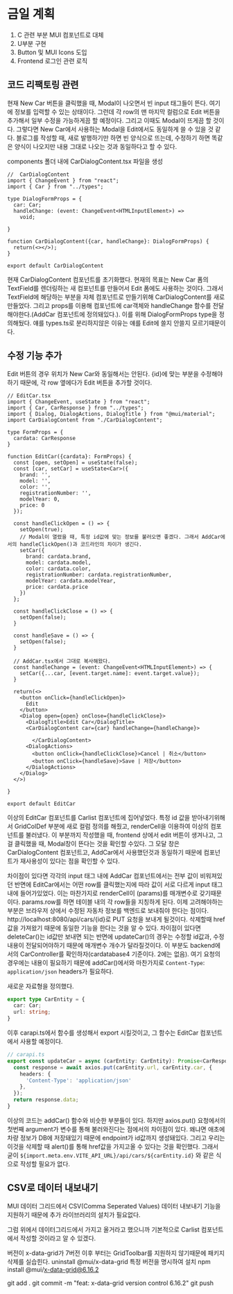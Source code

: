 # 금일 계획
1. C 관련 부분 MUI 컴포넌트로 대체
2. U부분 구현
3. Button 및 MUI Icons 도입
4. Frontend 로그인 관련 로직

## 코드 리팩토링 관련
현재 New Car 버튼을 클릭했을 때, Modal이 나오면서 빈 input 태그들이 뜬다. 여기에 정보를 입력할 수 있는 상태이다.
그런데 각 row의 맨 마지막 컬럼으로 Edit 버튼을 추가해서 일부 수정을 가능하게끔 할 예정이다. 그리고 이때도 Modal이 뜨게끔 할 것이다.
그렇다면 New Car에서 사용하는 Modal을 Edit에서도 동일하게 쓸 수 있을 것 같다. 블로그를 작성할 때, 새로 발행하기만 하면 빈 양식으로 뜨는데,
수정하기 하면 똑같은 양식이 나오지만 내용 그대로 나오는 것과 동일하다고 할 수 있다.

components 폴더 내에 CarDialogContent.tsx 파일을 생성

```tsx
//  CarDialogContent
import { ChangeEvent } from "react";
import { Car } from "../types";

type DialogFormProps = {
  car: Car;
  handleChange: (event: ChangeEvent<HTMLInputElement>) => 
    void;

}

function CarDialogContent({car, handleChange}: DialogFormProps) {
  return(<></>);
}

export default CarDialogContent
```

현재 CarDialogContent 컴포넌트를 초기화했다.
현재의 목표는 New Car 폼의 TextField를 렌더링하는 새 컴포넌트를 만들어서 Edit 폼에도 사용하는 것이다.
그래서 TextField에 해당하는 부분을 자체 컴포넌트로 만들기위해 CarDialogContent를 새로만들었다. 그리고 props를 이용해 컴포넌트에
car객체와 handleChange 함수를 전달해야한다.(AddCar 컴포넌트에 정의돼있다.). 이를 위해 DialogFormProps type을 정의해뒀다. 얘를 types.ts로 분리하지않은 이유는
얘를 Edit에 쓸지 안쓸지 모르기때문이다.

## 수정 기능 추가
Edit 버튼의 경우 위치가 New Car와 동일해서는 안된다. {id}에 맞는 부분을 수정해야하기 때문에, 각 row 옆에다가 Edit 버튼을 추가할 것이다.

```tsx
// EditCar.tsx
import { ChangeEvent, useState } from "react";
import { Car, CarResponse } from "../types";
import { Dialog, DialogActions, DialogTitle } from "@mui/material";
import CarDialogContent from "./CarDialogContent";

type FormProps = {
  cardata: CarResponse
}

function EditCar({cardata}: FormProps) {
  const [open, setOpen] = useState(false);
  const [car, setCar] = useState<Car>({
    brand: '',
    model: '',
    color: '',
    registrationNumber: '',
    modelYear: 0,
    price: 0
  });

  const handleClickOpen = () => {
    setOpen(true);
    // Modal이 열렸을 때, 특정 id값에 맞는 정보를 불러오면 좋겠다. 그래서 AddCar에서의 handleClickOpen()과 코드라인의 차이가 생긴다.
    setCar({
      brand: cardata.brand,
      model: cardata.model,
      color: cardata.color,
      registrationNumber: cardata.registrationNumber,
      modelYear: cardata.modelYear,
      price: cardata.price
    })
  };

  const handleClickClose = () => {
    setOpen(false);
  }

  const handleSave = () => {
    setOpen(false);
  }

  // AddCar.tsx에서 그대로 복사해왔다.
  const handleChange = (event: ChangeEvent<HTMLInputElement>) => {
    setCar({...car, [event.target.name]: event.target.value});
  }

  return(<>
    <button onClick={handleClickOpen}>
      Edit
    </button>
    <Dialog open={open} onClose={handleClickClose}>
      <DialogTitle>Edit Car</DialogTitle>
      <CarDialogContent car={car} handleChange={handleChange}>
        
        </CarDialogContent> 
      <DialogActions>
        <button onClick={handleClickClose}>Cancel | 취소</button>
        <button onClick={handleSave}>Save | 저장</button>
      </DialogActions>
    </Dialog>
  </>)

}

export default EditCar
```

이상의 EditCar 컴포넌트를 Carlist 컴포넌트에 집어넣었다. 특정 id 값을 받아내기위해서 GridColDef 부분에 새로 컬럼 정의를 해줬고, renderCell을 이용하여 이상의 컴포넌트를 불러냈다.
이 부분까지 작성했을 때, frontend 상에서 edit 버튼이 생겨나고, 그걸 클릭했을 때, Modal창이 뜬다는 것을 확인할 수있다. 그 모달 창은 CarDialogContent 컴포넌트고, AddCar에서 사용했던것과 동일하기 때문에 컴포넌트가 재사용성이 있다는 점을 확인할 수 있다. 

차이점이 있다면 각각의 input 태그 내에 AddCar 컴포넌트에서는 전부 값이 비워져있던 반면에 EditCar에서는 어떤 row를 클릭했는지에 따라 값이 서로 다르게 input 태그 내에 들어가있었다.
이는 마찬가지로 renderCell이 (params)를 매개변수로 갖기때문이다. params.row를 하면 테이블 내의 각 row들을 지칭하게 된다.
이제 고려해야하는 부분은 브라우저 상에서 수정된 자동차 정보를 백엔드로 보내줘야 한다는 점이다. http://localhost:8080/api/cars/{id}로 PUT 요청을 보내게 될것이다.
삭제할때 href값을 가져왔기 때문에 동일한 기능을 한다는 것을 알 수 있다.
차이점이 있다면 deleteCar()는 id값만 보내면 되는 반면에 updateCar()의 경우는 수정할 id값과, 수정 내용이 전달되어야하기 때문에 매개변수 개수가 달라질것이다. 이 부분도 backend에서의 CarController를 확인하자(cardatabase4 기준이다. 2에는 없음).
여기 요청의 경우에는 내용이 필요하기 때문에 addCar()에서와 마찬가지로 `Content-Type`: `application/json` headers가 필요하다.

새로운 자료형을 정의했다.
```ts
export type CarEntity = {
  car: Car;
  url: string;
}
```

이후 carapi.ts에서 함수를 생성해서 export 시킬것이고, 그 함수는 EditCar 컴포넌트에서 사용할 예정이다.

```ts
// carapi.ts
export const updateCar = async (carEntity: CarEntity): Promise<CarResponse> => {
  const response = await axios.put(carEntity.url, carEntity.car, {
    headers: {
      'Content-Type': 'application/json'
    },
  });
  return response.data;
}
```

이상의 코드는 addCar() 함수와 비슷한 부분들이 있다. 하지만 axios.put() 요청에서의 첫번째 argument가 변수를 통해 불러와진다는 점에서의 차이점이 있다. 왜냐면 애초에 차량 정보가 DB에 저장돼있기 때문에 endpoint가 id값까지 생성돼있다. 그리고 우리는 이것을 삭제할 때 alert()를 통해 href값을 가지고올 수 있다는 것을 확인했다. 그래서 굳이 `${import.meta.env.VITE_API_URL}/api/cars/${carEntity.id}` 와 같은 식으로 작성할 필요가 없다.

## CSV로 데이터 내보내기
MUI 데이터 그리드에서 CSV(Comma Seperated Values) 데이터 내보내기 기능을 지원하기 때문에 추가 라이브러리의 설치가 필요없다.

그럼 위에서 데이터그리드에서 가지고 올거라고 했으니까 기본적으로 Carlist 컴포넌트에서 작성할 것이라고 알 수 있겠다.

버전이 x-data-grid가 7버전 이후 부터는 GridToolbar를 지원하지 않기때문에 패키지 삭제를 실습힌다.
uninstall @mui/x-data-grid
특정 버전을 명시하여 설치
npm install @mui/x-data-grid@6.16.2

git add . 
git commit -m "feat: x-data-grid version control 6.16.2"
git push